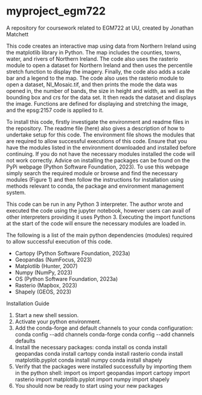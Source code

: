 # myproject_egm722
A repository for coursework related to EGM722 at UU, created by Jonathan Matchett

This code creates an interactive map using data from Northern Ireland using the matplotlib library in Python. The map includes the counties, towns, water, and rivers of Northern Ireland. The code also uses the rasterio module to open a dataset for Northern Ireland and then uses the percentile stretch function to display the imagery. Finally, the code also adds a scale bar and a legend to the map. The code also uses the rasterio module to open a dataset, NI_Mosaic.tif, and then prints the mode the data was opened in, the number of bands, the size in height and width, as well as the bounding box and crs for the data set. It then reads the dataset and displays the image. Functions are defined for displaying and stretching the image, and the epsg:2157 code is applied to it.

To install this code, firstly investigate the environment and readme files in the repository. The readme file (here) also gives a description of how to undertake setup for this code. The environment file shows the modules that are required to allow successful executions of this code. Ensure that you have the modules listed in the environment downloaded and installed before continuing. If you do not have the necessary modules installed the code will not work correctly. Advice on installing the packages can be found on the PyPi webpage (Python Software Foundation, 2023). To use this webpage simply search the required module or browse and find the necessary modules (Figure 1) and then follow the instructions for installation using methods relevant to conda, the package and environment management system.  

This code can be run in any Python 3 interpreter. The author wrote and executed the code using the jupyter notebook, however users can avail of other interpreters providing it uses Python 3. Executing the import functions at the start of the code will ensure the necessary modules are loaded in.

The following is a list of the main python dependencies (modules) required to allow successful execution of this code. 
-	Cartopy (Python Software Foundation, 2023a)
-	Geopandas (NumFocus, 2023)
-	Matplotlib (Hunter, 2007)
-	Numpy (NumPy, 2023)
-	OS (Python Software Foundation, 2023a)
-	Rasterio (Mapbox, 2023)
-	Shapely (GEOS, 2023)

Installation Guide 

1. Start a new shell session. 
2. Activate your python environment.
3. Add the conda-forge and default channels to your conda configuration: 
      conda config --add channels conda-forge 
      conda config --add channels defaults
4. Install the necessary packages:
      conda install os 
      conda install geopandas
      conda install cartopy
      conda install rasterio
      conda install matplotlib.pyplot
      conda install numpy
      conda install shapely 
5. Verify that the packages were installed successfully by importing them in the python shell: 
      import os 
      import geopandas
      import cartopy
      import rasterio
      import matplotlib.pyplot
      import numpy
      import shapely 
6. You should now be ready to start using your new packages 


